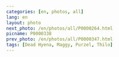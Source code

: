 ```yaml
---
categories: [en, photos, all]
lang: en
layout: photo
next_photo: /en/photos/all/P0000264.html
picname: P0000338
prev_photo: /en/photos/all/P0000347.html
tags: [Dead Hyena, Maggy, Purzel, Thilo]
---
```

